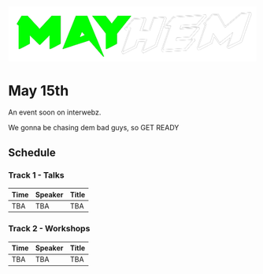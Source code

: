 ![MAYhem](pics/Green-bg-removed.png)
# May 15th

An event soon on interwebz. 

We gonna be chasing dem bad guys, so GET READY


## Schedule

### Track 1 - Talks

| Time | Speaker | Title
| --- | --- | --- |
| TBA | TBA | TBA |

### Track 2 - Workshops

| Time | Speaker | Title
| --- | --- | --- |
| TBA | TBA | TBA |
